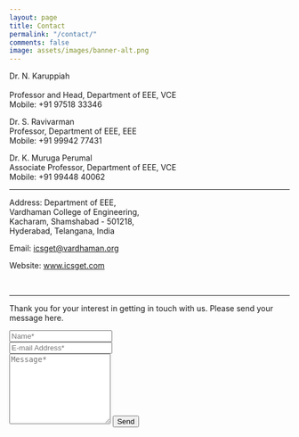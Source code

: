 ```yaml
---
layout: page
title: Contact
permalink: "/contact/"
comments: false
image: assets/images/banner-alt.png
---
```

<link rel="stylesheet" href="https://cdnjs.cloudflare.com/ajax/libs/font-awesome/4.7.0/css/font-awesome.min.css">

Dr. N. Karuppiah<br>  
Professor and Head, Department of EEE, VCE  
Mobile: +91 97518 33346

Dr. S. Ravivarman  
Professor, Department of EEE, EEE  
Mobile: +91 99942 77431

Dr. K. Muruga Perumal  
Associate Professor, Department of EEE, VCE  
Mobile: +91 99448 40062

<hr>

<div class="row mb-5 ">
<div class="col-md-12">
<div class="dbox w-100 text-center">
<div class="icon d-flex align-items-center justify-content-center">
<span class="fa fa-map-marker"></span>
</div>
<div class="text">
<p><span>Address:</span> Department of EEE,</br> Vardhaman College of Engineering,</br> Kacharam, Shamshabad - 501218,</br> Hyderabad, Telangana, India</p>
</div>
</div>
</div>
<div class="col-md-6">
<div class="dbox w-100 text-center">
<div class="icon d-flex align-items-center justify-content-center">
<span class="fa fa-paper-plane"></span>
</div>
<div class="text">
<p><span>Email:</span> <a href="mailto:icsget@vardhaman.org">icsget@vardhaman.org</a></p>
</div>
</div>
</div>
<div class="col-md-6">
<div class="dbox w-100 text-center">
<div class="icon d-flex align-items-center justify-content-center">
<span class="fa fa-globe"></span>
</div>
<div class="text">
<p><span>Website:</span> <a href="#">www.icsget.com</a></p>
</div>
</div>
</div>
</div>
</br>
<p></p>

<hr>
<form action="https://airform.io/icsget@vardhaman.org" method="POST">    
<p class="mb-4">Thank you for your interest in getting in touch with us. Please send your message here.</p>
<div class="form-group row">
<div class="col-md-6">
<input class="form-control" type="text" name="name" placeholder="Name*" required>
</div>
<div class="col-md-6">
<input class="form-control" type="email" name="email" placeholder="E-mail Address*" required>
</div>
</div>
<textarea rows="8" class="form-control mb-3" name="message" placeholder="Message*" required></textarea>    
<input class="btn btn-dark" type="submit" value="Send">
</form>